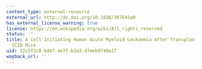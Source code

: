```yaml
---
content_type: external-resource
external_url: http://dx.doi.org/10.1038/367645a0
has_external_license_warning: true
license: https://en.wikipedia.org/wiki/All_rights_reserved
status: ''
title: A Cell Initiating Human Acute Myeloid Leukaemia after Transplantation into
  SCID Mice
uid: 32c2f3c8-bd47-4e7f-b3a3-47eeb9740a17
wayback_url: ''
---
```


